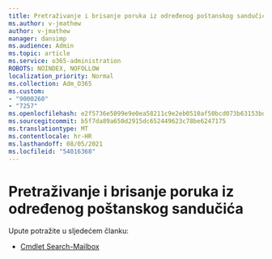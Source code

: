 ```yaml
---
title: Pretraživanje i brisanje poruka iz određenog poštanskog sandučića
ms.author: v-jmathew
author: v-jmathew
manager: dansimp
ms.audience: Admin
ms.topic: article
ms.service: o365-administration
ROBOTS: NOINDEX, NOFOLLOW
localization_priority: Normal
ms.collection: Adm_O365
ms.custom:
- "9000260"
- "7257"
ms.openlocfilehash: e2f5736e5099e9e0ea58211c9e2eb0510af50bcd073b63153bd13eca1266c318
ms.sourcegitcommit: b5f7da89a650d2915dc652449623c78be6247175
ms.translationtype: MT
ms.contentlocale: hr-HR
ms.lasthandoff: 08/05/2021
ms.locfileid: "54016368"
---
```

# <a name="search-and-delete-messages-from-a-specific-mailbox"></a>Pretraživanje i brisanje poruka iz određenog poštanskog sandučića

Upute potražite u sljedećem članku:

* [Cmdlet Search-Mailbox](https://docs.microsoft.com/powershell/module/exchange/mailboxes/search-mailbox)
